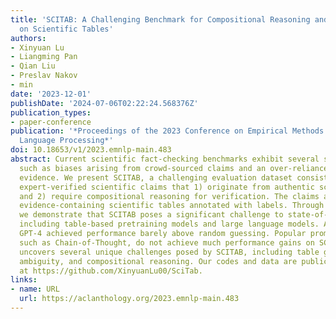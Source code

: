 ```yaml
---
title: 'SCITAB: A Challenging Benchmark for Compositional Reasoning and Claim Verification
  on Scientific Tables'
authors:
- Xinyuan Lu
- Liangming Pan
- Qian Liu
- Preslav Nakov
- min
date: '2023-12-01'
publishDate: '2024-07-06T02:22:24.568376Z'
publication_types:
- paper-conference
publication: '*Proceedings of the 2023 Conference on Empirical Methods in Natural
  Language Processing*'
doi: 10.18653/v1/2023.emnlp-main.483
abstract: Current scientific fact-checking benchmarks exhibit several shortcomings,
  such as biases arising from crowd-sourced claims and an over-reliance on text-based
  evidence. We present SCITAB, a challenging evaluation dataset consisting of 1.2K
  expert-verified scientific claims that 1) originate from authentic scientific publications
  and 2) require compositional reasoning for verification. The claims are paired with
  evidence-containing scientific tables annotated with labels. Through extensive evaluations,
  we demonstrate that SCITAB poses a significant challenge to state-of-the-art models,
  including table-based pretraining models and large language models. All models except
  GPT-4 achieved performance barely above random guessing. Popular prompting techniques,
  such as Chain-of-Thought, do not achieve much performance gains on SCITAB. Our analysis
  uncovers several unique challenges posed by SCITAB, including table grounding, claim
  ambiguity, and compositional reasoning. Our codes and data are publicly available
  at https://github.com/XinyuanLu00/SciTab.
links:
- name: URL
  url: https://aclanthology.org/2023.emnlp-main.483
---
```

